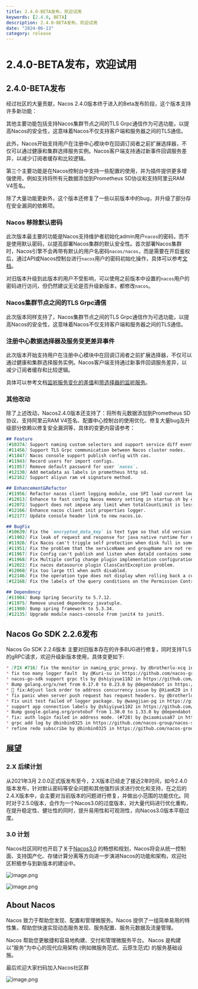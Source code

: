 ```yaml
---
title: 2.4.0-BETA发布，欢迎试用
keywords: [2.4.0, BETA]
description: 2.4.0-BETA发布，欢迎试用
date: "2024-06-13"
category: release
---
```

# 2.4.0-BETA发布，欢迎试用

## 2.4.0-BETA发布

经过社区的大量贡献，Nacos 2.4.0版本终于进入的Beta发布阶段，这个版本支持许多新功能：

其他主要功能包括支持Nacos集群节点之间的TLS Grpc通信作为可选功能，以提高Nacos的安全性，这意味着Nacos不仅支持客户端和服务器之间的TLS通信。

此外，Nacos开始支持用户在注册中心模块中在回调订阅者之前扩展选择器，不仅可以通过健康和集群选择服务实例。Nacos客户端支持通过新事件回调服务差异，以减少订阅者缓存和比较逻辑。

第三个主要功能是在Nacos控制台中支持一些配置的使用，并为插件提供更多增强使用，例如支持将所有元数据添加到Prometheus SD协议和支持阿里云RAM V4签名。

除了大量功能更新外，这个版本还修复了一些以前版本中的bug，并升级了部分存在安全漏洞的依赖项。

### Nacos 移除默认密码

此次版本最主要的功能是Nacos支持维护者初始化admin用户`nacos`的密码，而不是使用默认密码，以提高部署Nacos集群的默认安全性。首次部署Nacos集群时，Nacos引擎不会再带有默认的用户名密码`nacos/nacos`，而是需要在开启鉴权后，通过API或Nacos控制台进行`nacos`用户的密码初始化操作，具体可以参考[文档](../docs/next/manual/admin/auth/#31-设置管理员密码)。

对旧版本升级到此版本的用户不受影响，可以使用之前版本中设置的`nacos`用户的密码进行访问，但仍然建议无论是否升级新版本，都修改`nacos`。

### Nacos集群节点之间的TLS Grpc通信

此次版本同样支持了，Nacos集群节点之间的TLS Grpc通信作为可选功能，以提高Nacos的安全性，这意味着Nacos不仅支持客户端和服务器之间的TLS通信。

### 注册中心数据选择器及服务变更差异事件

此次版本开始支持用户在注册中心模块中在回调订阅者之前扩展选择器，不仅可以通过健康和集群选择服务实例。Nacos客户端支持通过新事件回调服务差异，以减少订阅者缓存和比较逻辑。

具体可以参考文档[监听服务变化的差值](../docs/next/manual/user/java-sdk/usage/#监听服务变化的差值)和[带选择器的监听服务](../docs/next/manual/user/java-sdk/usage/#410-带选择器的监听服务)。

### 其他改动

除了上述改动，Nacos2.4.0版本还支持了：将所有元数据添加到Prometheus SD协议、支持阿里云RAM V4签名、配置中心控制台的使用优化、修复大量bug及升级部分依赖以修复安全漏洞等，具体的变更内容请参考：

```markdown
## Feature
[#10374] Support naming custom selectors and support service diff events.
[#11456] Support TLS Grpc communication between Nacos cluster nodes.
[#11847] Nacos console support publish config with cas.
[#11943] Record users for import configs.
[#11957] Remove default password for user `nacos`.
[#12130] Add metadata as labels in prometheus http sd.
[#12162] Support aliyun ram v4 signature method.

## Enhancement&Refactor
[#11956] Refactor nacos client logging module, use SPI load current logger adapter.
[#12013] Enhance to fast config Nacos memory setting in startup.sh by environment CUSTOM_NACOS_MEMORY.
[#12072] Support does not impose any limit when totalCountLimit is less than 0.
[#12166] Enhance nacos client init properties logger.
[#12177] Update console header link to new nacos.io.

## BugFix
[#10639] Fix the `encrypted_data_key` is text type so that old version can't upgrade directly.
[#11902] Fix leak of request and response for java native runtime for nacos-client.
[#11926] Fix Nacos can't triggle self protection when disk full in some OS.
[#11951] Fix the problem that the serviceName and groupName are not resolved correctly when deleting an empty service instance.
[#11967] Fix Config can't publish and listen when dataId contains some special words in Window OS.
[#11968] Fix Multiple config change plugin implementation configuration conflicts problem.
[#12022] Fix nacos datasource plugin ClassCastException problem.
[#12060] Fix too large ttl when auth disabled.
[#12146] Fix the operation type does not display when rolling back a configuration with a delete operation type.
[#12168] Fix the labels of the query conditions on the Permission Control - Role Management page are still displayed in Chinese after switching the system language to English.

## Dependency
[#11904] Bump Spring Security to 5.7.12.
[#11975] Remove unused dependency javatuple.
[#11980] Bump spring framework to 5.3.34.
[#12135] Upgrade module naocs-console from junit4 to junit5.
```

## Nacos Go SDK 2.2.6发布

Nacos Go SDK 2.2.6版本 主要对旧版本存在的许多BUG进行修复，同时支持TLS的gRPC请求，欢迎升级新版本使用，具体变更如下:

```markdown
* [FIX #716] fix the monitor in naming_grpc_proxy. by @brotherlu-xcq in https://github.com/nacos-group/nacos-sdk-go/pull/717
* fix too many logger fault  by @Kuri-su in https://github.com/nacos-group/nacos-sdk-go/pull/722
* nacos-go-sdk support grpc tls by @shiyiyue1102 in https://github.com/nacos-group/nacos-sdk-go/pull/746
* Bump golang.org/x/net from 0.17.0 to 0.23.0 by @dependabot in https://github.com/nacos-group/nacos-sdk-go/pull/748
* 🐞 fix:Adjust lock order to address concurrency issue by @XiaoK29 in https://github.com/nacos-group/nacos-sdk-go/pull/740
* fix panic when server push request has request headers. by @brotherlu-xcq in https://github.com/nacos-group/nacos-sdk-go/pull/739
* Fix unit test failed of logger package. by @wangjian-pg in https://github.com/nacos-group/nacos-sdk-go/pull/734
* support app connection labels by @shiyiyue1102 in https://github.com/nacos-group/nacos-sdk-go/pull/754
* Bump google.golang.org/protobuf from 1.30.0 to 1.33.0 by @dependabot in https://github.com/nacos-group/nacos-sdk-go/pull/732
* fix: auth login failed in address mode. (#728) by @xiaomiusa87 in https://github.com/nacos-group/nacos-sdk-go/pull/730
* grpc add log by @binbin0325 in https://github.com/nacos-group/nacos-sdk-go/pull/757
* refine redo subscribe by @binbin0325 in https://github.com/nacos-group/nacos-sdk-go/pull/758
```

## 展望
### 2.X 后续计划

从2021年3月 2.0.0正式版发布至今，2.X版本已经走了接近2年时间，如今2.4.0版本发布，针对默认密码等安全问题和其他强烈诉求进行优化和支持，在之后的2.4.X版本中，会主要对当前版本的问题进行修复，并做出小范围的功能优化。同时对于2.5.0版本，会作为一个Nacos3.0的过度版本，对大量代码进行优化重构，在提升稳定性、健壮性的同时，提升易用性和可观测性，向Nacos3.0版本平稳过度。

### 3.0 计划

Nacos社区同时也开启了关于[Nacos3.0](https://mp.weixin.qq.com/s/8UwwD_WxSJINP8Qr_1wogg) 的畅想和规划，Nacos将会从统一控制面、支持国产化、存储计算分离等方向进一步演进Nacos的功能和架构，欢迎社区积极参与到新版本的建设中。

![image.png](https://cdn.nlark.com/yuque/0/2023/png/1577777/1698198629123-af9f1216-f996-4ac2-81bf-436048823d21.png)

![image.png](https://cdn.nlark.com/yuque/0/2022/png/1577777/1660125280551-a2e881fe-d25e-4ebb-a28f-8e56683deef1.png#clientId=uf10cb19a-105c-4&crop=0&crop=0&crop=1&crop=1&from=url&id=Z9to1&margin=%5Bobject%20Object%5D&name=image.png&originHeight=794&originWidth=1650&originalType=binary&ratio=1&rotation=0&showTitle=false&size=185821&status=done&style=none&taskId=u63849e10-1dae-45cb-b559-04d106ebe86&title=#crop=0&crop=0&crop=1&crop=1&id=rUihF&originHeight=794&originWidth=1650&originalType=binary&ratio=1&rotation=0&showTitle=false&status=done&style=none&title=)

## About Nacos

Nacos 致力于帮助您发现、配置和管理微服务。Nacos 提供了一组简单易用的特性集，帮助您快速实现动态服务发现、服务配置、服务元数据及流量管理。

Nacos 帮助您更敏捷和容易地构建、交付和管理微服务平台。 Nacos 是构建以“服务”为中心的现代应用架构 (例如微服务范式、云原生范式) 的服务基础设施。

最后欢迎大家扫码加入Nacos社区群

![image.png](https://cdn.nlark.com/yuque/0/2023/png/1577777/1679276899363-83081d59-67c6-4501-9cf8-0d84ba7c6d7e.png#averageHue=%23c1c2c2&clientId=u9dfeac18-3281-4&from=paste&height=551&id=ubcf45e51&name=image.png&originHeight=1102&originWidth=854&originalType=binary&ratio=2&rotation=0&showTitle=false&size=155261&status=done&style=none&taskId=ud6bea1fe-b003-441b-a810-84435d2aeff&title=&width=427)

